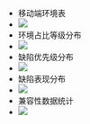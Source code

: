 - 移动端环境表
- ![](01-Archive/Z-Other/Attachment/image-移动端兼容性评估指数/image.png)
- 环境占比等级分布
- ![](01-Archive/Z-Other/Attachment/image-移动端兼容性评估指数/image_1.png)
- 缺陷优先级分布
- ![](01-Archive/Z-Other/Attachment/image-移动端兼容性评估指数/image_2.png)
- 缺陷表现分布
- ![](01-Archive/Z-Other/Attachment/image-移动端兼容性评估指数/image_3.png)
- 兼容性数据统计
- ![](01-Archive/Z-Other/Attachment/image-移动端兼容性评估指数/image_4.png)